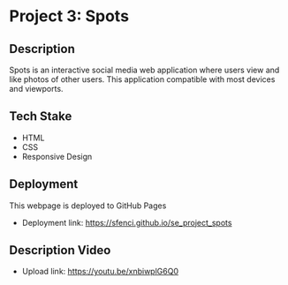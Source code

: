 # Project 3: Spots

## Description

Spots is an interactive social media web application where users view and like photos of other users. This application compatible with most devices and viewports.

## Tech Stake

- HTML
- CSS
- Responsive Design

## Deployment

This webpage is deployed to GitHub Pages

- Deployment link: https://sfenci.github.io/se_project_spots

## Description Video

- Upload link: https://youtu.be/xnbiwplG6Q0
